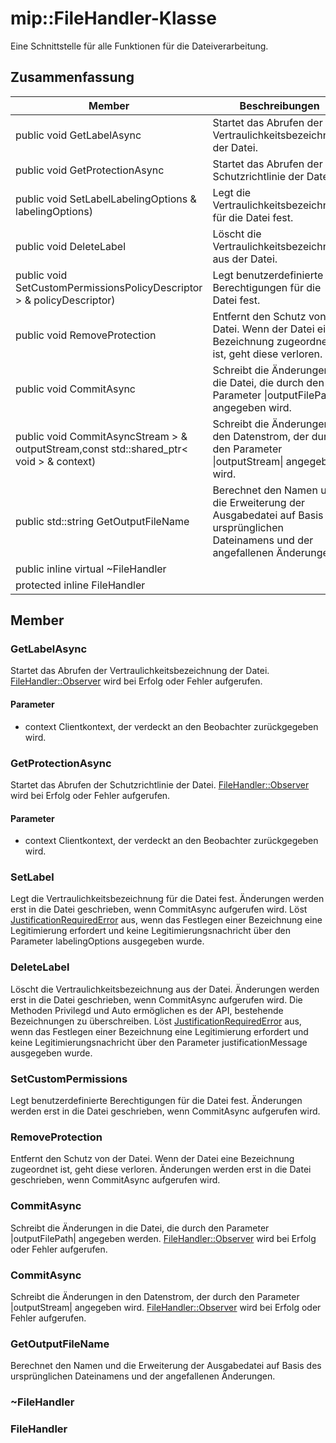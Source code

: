 # <a name="class-mipfilehandler"></a>mip::FileHandler-Klasse 
Eine Schnittstelle für alle Funktionen für die Dateiverarbeitung.
## <a name="summary"></a>Zusammenfassung
 Member                        | Beschreibungen                                
--------------------------------|---------------------------------------------
public void GetLabelAsync | Startet das Abrufen der Vertraulichkeitsbezeichnung der Datei.
public void GetProtectionAsync | Startet das Abrufen der Schutzrichtlinie der Datei.
public void SetLabelLabelingOptions & labelingOptions) | Legt die Vertraulichkeitsbezeichnung für die Datei fest.
public void DeleteLabel | Löscht die Vertraulichkeitsbezeichnung aus der Datei.
public void SetCustomPermissionsPolicyDescriptor > & policyDescriptor) | Legt benutzerdefinierte Berechtigungen für die Datei fest.
public void RemoveProtection | Entfernt den Schutz von der Datei. Wenn der Datei eine Bezeichnung zugeordnet ist, geht diese verloren.
public void CommitAsync | Schreibt die Änderungen in die Datei, die durch den Parameter \|outputFilePath\| angegeben wird.
public void CommitAsyncStream > & outputStream,const std::shared_ptr< void > & context) | Schreibt die Änderungen in den Datenstrom, der durch den Parameter \|outputStream\| angegeben wird.
public std::string GetOutputFileName | Berechnet den Namen und die Erweiterung der Ausgabedatei auf Basis des ursprünglichen Dateinamens und der angefallenen Änderungen.
public inline virtual  ~FileHandler | 
protected inline  FileHandler | 
## <a name="members"></a>Member
### <a name="getlabelasync"></a>GetLabelAsync
Startet das Abrufen der Vertraulichkeitsbezeichnung der Datei.
[FileHandler::Observer](#classmip_1_1_file_handler_1_1_observer) wird bei Erfolg oder Fehler aufgerufen.
#### <a name="parameters"></a>Parameter
* context Clientkontext, der verdeckt an den Beobachter zurückgegeben wird.
### <a name="getprotectionasync"></a>GetProtectionAsync
Startet das Abrufen der Schutzrichtlinie der Datei.
[FileHandler::Observer](#classmip_1_1_file_handler_1_1_observer) wird bei Erfolg oder Fehler aufgerufen.
#### <a name="parameters"></a>Parameter
* context Clientkontext, der verdeckt an den Beobachter zurückgegeben wird.
### <a name="setlabel"></a>SetLabel
Legt die Vertraulichkeitsbezeichnung für die Datei fest.
Änderungen werden erst in die Datei geschrieben, wenn CommitAsync aufgerufen wird.
Löst [JustificationRequiredError](#classmip_1_1_justification_required_error) aus, wenn das Festlegen einer Bezeichnung eine Legitimierung erfordert und keine Legitimierungsnachricht über den Parameter labelingOptions ausgegeben wurde.
### <a name="deletelabel"></a>DeleteLabel
Löscht die Vertraulichkeitsbezeichnung aus der Datei.
Änderungen werden erst in die Datei geschrieben, wenn CommitAsync aufgerufen wird. Die Methoden Privilegd und Auto ermöglichen es der API, bestehende Bezeichnungen zu überschreiben. Löst [JustificationRequiredError](#classmip_1_1_justification_required_error) aus, wenn das Festlegen einer Bezeichnung eine Legitimierung erfordert und keine Legitimierungsnachricht über den Parameter justificationMessage ausgegeben wurde.
### <a name="setcustompermissions"></a>SetCustomPermissions
Legt benutzerdefinierte Berechtigungen für die Datei fest.
Änderungen werden erst in die Datei geschrieben, wenn CommitAsync aufgerufen wird.
### <a name="removeprotection"></a>RemoveProtection
Entfernt den Schutz von der Datei. Wenn der Datei eine Bezeichnung zugeordnet ist, geht diese verloren.
Änderungen werden erst in die Datei geschrieben, wenn CommitAsync aufgerufen wird.
### <a name="commitasync"></a>CommitAsync
Schreibt die Änderungen in die Datei, die durch den Parameter |outputFilePath| angegeben werden.
[FileHandler::Observer](#classmip_1_1_file_handler_1_1_observer) wird bei Erfolg oder Fehler aufgerufen.
### <a name="commitasync"></a>CommitAsync
Schreibt die Änderungen in den Datenstrom, der durch den Parameter |outputStream| angegeben wird.
[FileHandler::Observer](#classmip_1_1_file_handler_1_1_observer) wird bei Erfolg oder Fehler aufgerufen.
### <a name="getoutputfilename"></a>GetOutputFileName
Berechnet den Namen und die Erweiterung der Ausgabedatei auf Basis des ursprünglichen Dateinamens und der angefallenen Änderungen.
### <a name="filehandler"></a>~FileHandler
### <a name="filehandler"></a>FileHandler